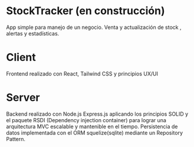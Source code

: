 # StockTracker (en construcción)
  App simple para manejo de un negocio.
  Venta y actualización de stock , alertas y estadísticas. 
  
 # Client
   Frontend realizado con React, Tailwind CSS y principios UX/UI
   
 # Server 
   Backend realizado con Node.js Express.js aplicando los principios SOLID y el paquete RSDI (Dependency injection container) para lograr una arquitectura MVC escalable y mantenible en el tiempo. 
   Persistencia de datos implementada con el ORM squelize(sqlite) mediante un Repository Pattern. 
   
  
   
